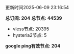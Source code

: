 更新时间2025-06-09 23:16:54

**总订阅: 204**
**总节点: 44539**
- vless节点: 20395
- hysteria2节点: 5

**google ping有效节点: 204**
